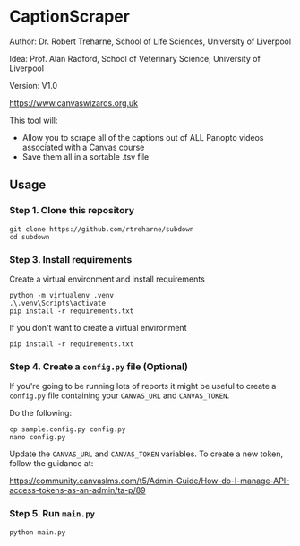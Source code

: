 # CaptionScraper

Author: Dr. Robert Treharne, School of Life Sciences, University of Liverpool

Idea: Prof. Alan Radford, School of Veterinary Science, University of Liverpool

Version: V1.0

https://www.canvaswizards.org.uk

This tool will:

+ Allow you to scrape all of the captions out of ALL Panopto videos associated with a Canvas course
+ Save them all in a sortable .tsv file



## Usage

### Step 1. Clone this repository

```{bash}
git clone https://github.com/rtreharne/subdown
cd subdown
```

### Step 3. Install requirements

Create a virtual environment and install requirements
```{bash}
python -m virtualenv .venv 
.\.venv\Scripts\activate
pip install -r requirements.txt
```

If you don't want to create a virtual environment
```{bash}
pip install -r requirements.txt
```

### Step 4. Create a `config.py` file (Optional)

If you're going to be running lots of reports it might be useful to create a `config.py` file containing your `CANVAS_URL` and `CANVAS_TOKEN`.

Do the following:

```{bash}
cp sample.config.py config.py
nano config.py
```

Update the `CANVAS_URL` and `CANVAS_TOKEN` variables. To create a new token, follow the guidance at:

https://community.canvaslms.com/t5/Admin-Guide/How-do-I-manage-API-access-tokens-as-an-admin/ta-p/89

### Step 5. Run `main.py`

```{bash}
python main.py
```















